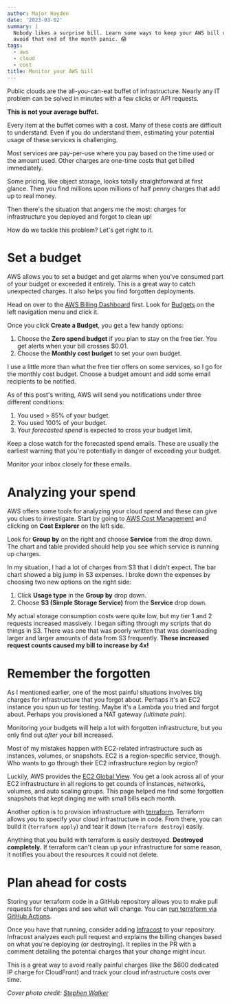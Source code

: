 ```yaml
---
author: Major Hayden
date: '2023-03-02'
summary: |
  Nobody likes a surprise bill. Learn some ways to keep your AWS bill under control and
  avoid that end of the month panic. 😱
tags:
  - aws
  - cloud
  - cost
title: Monitor your AWS bill
---
```


Public clouds are the all-you-can-eat buffet of infrastructure.
Nearly any IT problem can be solved in minutes with a few clicks or API requests.

**This is not your average buffet.**

Every item at the buffet comes with a cost.
Many of these costs are difficult to understand.
Even if you do understand them, estimating your potential usage of these services is challenging.

Most services are pay-per-use where you pay based on the time used or the amount used.
Other charges are one-time costs that get billed immediately.

Some pricing, like object storage, looks totally straightforward at first glance.
Then you find millions upon millions of half penny charges that add up to real money.

Then there's the situation that angers me the most: 
charges for infrastructure you deployed and forgot to clean up!

How do we tackle this problem?
Let's get right to it.

# Set a budget

AWS allows you to set a budget and get alarms when you've consumed part of your budget or exceeded it entirely.
This is a great way to catch unexpected charges.
It also helps you find forgotten deployments.

Head on over to the [AWS Billing Dashboard](https://us-east-1.console.aws.amazon.com/billing/home) first.
Look for [Budgets](https://us-east-1.console.aws.amazon.com/billing/home?region=us-east-1#/budgets/overview) on the left navigation menu and click it.

Once you click **Create a Budget**, you get a few handy options:

1. Choose the **Zero spend budget** if you plan to stay on the free tier.
   You get alerts when your bill crosses $0.01.
2. Choose the **Monthly cost budget** to set your own budget.

I use a little more than what the free tier offers on some services, so I go for the monthly cost budget.
Choose a budget amount and add some email recipients to be notified.

As of this post's writing, AWS will send you notifications under three different conditions:

1. You used > 85% of your budget.
2. You used 100% of your budget.
3. Your _forecasted spend_ is expected to cross your budget limit.

Keep a close watch for the forecasted spend emails.
These are usually the earliest warning that you're potentially in danger of exceeding your budget.

Monitor your inbox closely for these emails.

# Analyzing your spend

AWS offers some tools for analyzing your cloud spend and these can give you clues to investigate.
Start by going to [AWS Cost Management](https://us-east-1.console.aws.amazon.com/cost-management/home#/dashboard) and clicking on **Cost Explorer** on the left side.

Look for **Group by** on the right and choose **Service** from the drop down.
The chart and table provided should help you see which service is running up charges.

In my situation, I had a lot of charges from S3 that I didn't expect.
The bar chart showed a big jump in S3 expenses.
I broke down the expenses by choosing two new options on the right side:

1. Click **Usage type** in the **Group by** drop down.
2. Choose **S3 (Simple Storage Service)** from the **Service** drop down.

My actual storage consumption costs were quite low, but my tier 1 and 2 requests increased massively.
I began sifting through my scripts that do things in S3.
There was one that was poorly written that was downloading larger and larger amounts of data from S3 frequently.
**These increased request counts caused my bill to increase by 4x!**

# Remember the forgotten

As I mentioned earlier, one of the most painful situations involves big charges for infrastructure that you forgot about.
Perhaps it's an EC2 instance you spun up for testing.
Maybe it's a Lambda you tried and forgot about.
Perhaps you provisioned a NAT gateway _(ultimate pain)_.

Monitoring your budgets will help a lot with forgotten infrastructure, but you only find out _after_ your bill increased.

Most of my mistakes happen with EC2-related infrastructure such as instances, volumes, or snapshots.
EC2 is a region-specific service, though.
Who wants to go through their EC2 infrastructure region by region?

Luckily, AWS provides the [EC2 Global View](https://us-east-1.console.aws.amazon.com/ec2globalview/home?region=us-east-1#).
You get a look across all of your EC2 infrastructure in all regions to get counds of instances, networks, volumes, and auto scaling groups.
This page helped me find some forgotten snapshots that kept dinging me with small bills each month.

Another option is to provision infrastructure with [terraform](https://www.terraform.io/).
Terraform allows you to specify your cloud infrastructure in code.
From there, you can build it (`terraform apply`) and tear it down (`terraform destroy`) easily.

Anything that you build with terraform is easily destroyed.
**Destroyed completely.**
If terraform can't clean up your infrastructure for some reason, it notifies you about the resources it could not delete.

# Plan ahead for costs

Storing your terraform code in a GitHub repository allows you to make pull requests for changes and see what will change.
You can [run terraform via GitHub Actions](https://developer.hashicorp.com/terraform/tutorials/automation/github-actions).

Once you have that running, consider adding [Infracost](https://www.infracost.io/) to your repository.
Infracost analyzes each pull request and explains the billing changes based on what you're deploying (or destroying).
It replies in the PR with a comment detailing the potential charges that your change might incur.

This is a great way to avoid really painful charges (like the $600 dedicated IP charge for CloudFront) and track your cloud infrastructure costs over time.

_Cover photo credit: [Stephen Walker](https://unsplash.com/photos/onIXxjH56AA)_